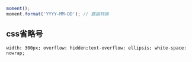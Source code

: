 ```js
moment();
moment.format('YYYY-MM-DD'); // 数据转换
```
## css省略号
```
width: 300px; overflow: hidden;text-overflow: ellipsis; white-space: nowrap;


